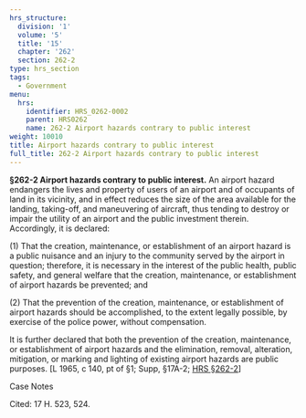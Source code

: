 ```yaml
---
hrs_structure:
  division: '1'
  volume: '5'
  title: '15'
  chapter: '262'
  section: 262-2
type: hrs_section
tags:
  - Government
menu:
  hrs:
    identifier: HRS_0262-0002
    parent: HRS0262
    name: 262-2 Airport hazards contrary to public interest
weight: 10010
title: Airport hazards contrary to public interest
full_title: 262-2 Airport hazards contrary to public interest
---
```

**§262-2 Airport hazards contrary to public interest.** An airport hazard endangers the lives and property of users of an airport and of occupants of land in its vicinity, and in effect reduces the size of the area available for the landing, taking-off, and maneuvering of aircraft, thus tending to destroy or impair the utility of an airport and the public investment therein. Accordingly, it is declared:

(1) That the creation, maintenance, or establishment of an airport hazard is a public nuisance and an injury to the community served by the airport in question; therefore, it is necessary in the interest of the public health, public safety, and general welfare that the creation, maintenance, or establishment of airport hazards be prevented; and

(2) That the prevention of the creation, maintenance, or establishment of airport hazards should be accomplished, to the extent legally possible, by exercise of the police power, without compensation.

It is further declared that both the prevention of the creation, maintenance, or establishment of airport hazards and the elimination, removal, alteration, mitigation, or marking and lighting of existing airport hazards are public purposes. [L 1965, c 140, pt of §1; Supp, §17A-2; [HRS §262-2](/title-15/chapter-262/section-262-2/)]

Case Notes

Cited: 17 H. 523, 524.